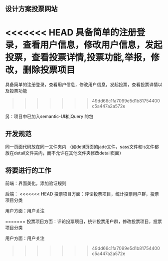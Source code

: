## 设计方案投票网站 ##

<<<<<<< HEAD
具备简单的注册登录，查看用户信息，修改用户信息，发起投票，查看投票详情,投票功能,举报，修改，删除投票项目
=======
具备简单的注册登录，查看用户信息，修改用户信息，发起投票，查看投票详情以及投票功能
>>>>>>> 49dd66c1fa7099e5d1b81754400c5a447a2a572e

另：项目中已加入semantic-UI和jQuery 的包

## 开发规范 ##
同一页面代码放在同一文件夹内
（如detil页面的jade文件，sass文件和ls文件都放在detail文件夹内，而不允许在其他文件夹修改detail页面）

## 将要进行的工作 ##
前端：界面美化，添加验证规则

后端：
<<<<<<< HEAD
  投票项目方面：评论投票项目，统计投票用户群，投票项目分类

  用户方面：用户关注

=======
  投票项目方面：评论投票项目，统计投票用户群，修改投票项目，投票项目分类

  用户方面：用户关注

>>>>>>> 49dd66c1fa7099e5d1b81754400c5a447a2a572e
